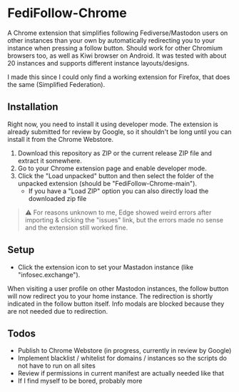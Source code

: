 # FediFollow-Chrome
A Chrome extension that simplifies following Fediverse/Mastodon users on other instances than your own by automatically redirecting you to your instance when pressing a follow button. Should work for other Chromium browsers too, as well as Kiwi browser on Android. It was tested with about 20 instances and supports different instance layouts/designs.

I made this since I could only find a working extension for Firefox, that does the same (Simplified Federation).

## Installation
Right now, you need to install it using developer mode. The extension is already submitted for review by Google, so it shouldn't be long until you can install it from the Chrome Webstore.
1. Download this repository as ZIP or the current release ZIP file and extract it somewhere.
2. Go to your Chrome extension page and enable developer mode.
3. Click the "Load unpacked" button and then select the folder of the unpacked extension (should be "FediFollow-Chrome-main").
    + If you have a "Load ZIP" option you can also directly load the downloaded zip file

> :warning: For reasons unknown to me, Edge showed weird errors after importing & clicking the "issues" link, but the errors made no sense and the extension still worked fine.

## Setup
- Click the extension icon to set your Mastadon instance (like "infosec.exchange").

When visiting a user profile on other Mastodon instances, the follow button will now redirect you to your home instance. The redirection is shortly indicated in the follow button itself. Info modals are blocked because they are not needed due to redirection.

## Todos
- Publish to Chrome Webstore (in progress, currently in review by Google)
- Implement blacklist / whitelist for domains / instances so the scripts do not have to run on all sites
- Review if permissions in current manifest are actually needed like that
- If I find myself to be bored, probably more
